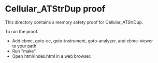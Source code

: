 # Cellular_ATStrDup proof

This directory contains a memory safety proof for Cellular_ATStrDup.

To run the proof.

- Add cbmc, goto-cc, goto-instrument, goto-analyzer, and cbmc-viewer to your
  path.
- Run "make".
- Open html/index.html in a web browser.
